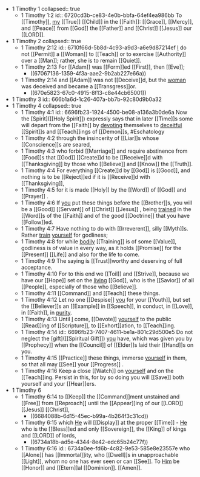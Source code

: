 - 1 Timothy 1
  collapsed:: true
	- 1 Timothy 1:2
	  id:: 6720cd3b-ce83-4e0b-bbfa-64ef4ea986bb
	  To [[Timothy]], [my]([[Paul]]) [[True]] [[Child]] in the [[Faith]]:
	  [[Grace]], [[Mercy]], and [[Peace]] from [[God]] the [[Father]] and [[Christ]] [[Jesus]] our [[LORD]].
- 1 Timothy 2
  collapsed:: true
	- 1 Timothy 2:12
	  id:: 6710f66d-5b8d-4c93-a9d3-a6e9d87214ef
	  [I]([[Paul]]) do not [[Permit]] a [[Woman]] to [[Teach]] or to exercise [[Authority]] over a [[Man]]; rather, she is to remain [[Quiet]].
	- 1 Timothy 2:13
	  For [[Adam]] was [[Form]]ed [[First]], then [[Eve]];
		- ((67067136-1359-4f3a-aae2-9b2ab227e66a))
	- 1 Timothy 2:14
	  and [[Adam]] was not [[Deceive]]d, but the [woman]([[Eve]]) was deceived and became a [[Transgress]]or.
		- ((670e5823-67c0-4915-8f13-c8e44cb65001))
- 1 Timothy 3
  id:: 666b1a6d-1c26-407a-bb7b-92c80d9b0a32
- 1 Timothy 4
  collapsed:: true
	- 1 Timothy 4:1
	  id:: 6696fb23-1924-4500-be08-a136a3b0de6a
	  Now the [Spirit]([[Holy Spirit]]) expressly says that in later [[Time]]s some will depart from the [[Faith]] by [devoting]([[Devote]]) themselves to [deceitful]([[Deceive]]) [[Spirit]]s and [[Teach]]ings of [[Demon]]s, #Eschatology
	- 1 Timothy 4:2
	  through the insincerity of [[Liar]]s whose [[Conscience]]s are seared,
	- 1 Timothy 4:3
	  who forbid [[Marriage]] and require abstinence from [[Food]]s that [[God]] [[Create]]d to be [[Receive]]d with [[Thanksgiving]] by those who [[Believe]] and [[Know]] the [[Truth]].
	- 1 Timothy 4:4
	  For everything [[Create]]d by [[God]] is [[Good]], and nothing is to be [[Reject]]ed if it is [[Receive]]d with [[Thanksgiving]],
	- 1 Timothy 4:5
	  for it is made [[Holy]] by the [[Word]] of [[God]] and [[Prayer]] .
	- 1 Timothy 4:6
	  If [you]([[Timothy]]) put these things before the [[Brother]]s, you will be a [[Good]] [[Servant]] of [[Christ]] [[Jesus]] , being [trained]([[Training]]) in the [[Word]]s of the [[Faith]] and of the good [[Doctrine]] that you have [[Follow]]ed.
	- 1 Timothy 4:7
	  Have nothing to do with [[Irreverent]], silly [[Myth]]s. Rather [train]([[Training]]) [yourself]([[Timothy]]) for godliness;
	- 1 Timothy 4:8
	  for while [bodily]([[Body]]) [[Training]] is of some [[Value]], godliness is of value in every way, as it holds [[Promise]] for the [[Present]] [[Life]] and also for the life to come.
	- 1 Timothy 4:9
	  The saying is [[Trust]]worthy and deserving of full acceptance.
	- 1 Timothy 4:10
	  For to this end we [[Toil]] and [[Strive]], because we have our [[Hope]] set on the [living]([[Life]]) [[God]], who is the [[Savior]] of all [[People]], especially of those who [[Believe]].
	- 1 Timothy 4:11
	  [[Command]] and [[Teach]] these things.
	- 1 Timothy 4:12
	  Let no one [[Despise]] [you]([[Timothy]]) for your [[Youth]], but set the [[Believer]]s an [[Example]] in [[Speech]], in conduct, in [[Love]], in [[Faith]], in [purity]([[Pure]]).
	- 1 Timothy 4:13
	  Until [I]([[Paul]]) come, [[Devote]] [yourself]([[Timothy]]) to the public [[Read]]ing of [[Scripture]], to [[Exhort]]ation, to [[Teach]]ing.
	- 1 Timothy 4:14
	  id:: 6696fb23-7407-4611-be1a-801c29d500e5
	  Do not neglect the [gift]([[Spiritual Gift]]) [you]([[Timothy]]) have, which was given you by [[Prophecy]] when the [[Council]] of [[Elder]]s laid their [[Hand]]s on you.
	- 1 Timothy 4:15
	  [[Practice]] these things, immerse [yourself]([[Timothy]]) in them, so that all may [[See]] your [[Progress]] .
	- 1 Timothy 4:16
	  Keep a close [[Watch]] on [yourself]([[Timothy]]) and on the [[Teach]]ing. Persist in this, for by so doing you will [[Save]] both yourself and your [[Hear]]ers.
- 1 Timothy 6
	- 1 Timothy 6:14
	  to [[Keep]] the [[Command]]ment unstained and [[Free]] from [[Reproach]] until the [[Appear]]ing of our [[LORD]] [[Jesus]] [[Christ]],
		- ((6684088b-6d15-45ec-b99a-4b264f3c31cd))
	- 1 Timothy 6:15
	  which [He]([[Christ]]) will [[Display]] at the proper [[Time]] - [He]([[Jesus]]) who is the [[Bless]]ed and only [[Sovereign]], the [[King]] of kings and [[LORD]] of lords,
		- ((6734a18b-ad5e-4344-8e42-edc65b24c77f))
	- 1 Timothy 6:16
	  id:: 6734a0ee-fd6b-4c82-9e53-585e8e23557e
	  who [[Alone]] has [[Immortal]]ity, who [[Dwell]]s in unapproachable [[Light]], whom no one has ever seen or can [[See]]. To [Him]([[Christ]]) be [[Honor]] and [[Etern]]al [[Dominion]]. [[Amen]].